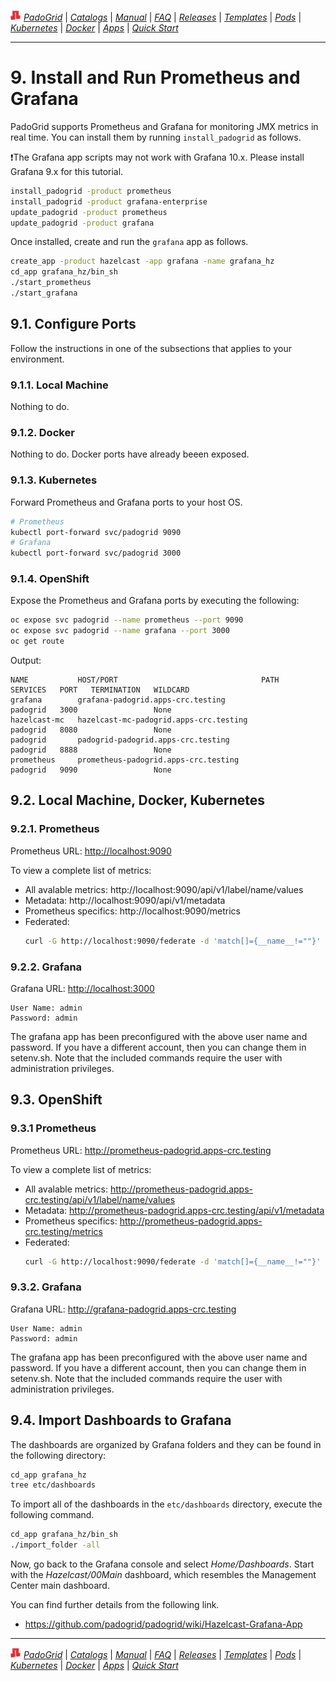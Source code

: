 ![PadoGrid](https://github.com/padogrid/padogrid/raw/develop/images/padogrid-3d-16x16.png) [*PadoGrid*](https://github.com/padogrid) | [*Catalogs*](https://github.com/padogrid/catalog-bundles/blob/master/all-catalog.md) | [*Manual*](https://github.com/padogrid/padogrid/wiki) | [*FAQ*](https://github.com/padogrid/padogrid/wiki/faq) | [*Releases*](https://github.com/padogrid/padogrid/releases) | [*Templates*](https://github.com/padogrid/padogrid/wiki/Using-Bundle-Templates) | [*Pods*](https://github.com/padogrid/padogrid/wiki/Understanding-Padogrid-Pods) | [*Kubernetes*](https://github.com/padogrid/padogrid/wiki/Kubernetes) | [*Docker*](https://github.com/padogrid/padogrid/wiki/Docker) | [*Apps*](https://github.com/padogrid/padogrid/wiki/Apps) | [*Quick Start*](https://github.com/padogrid/padogrid/wiki/Quick-Start)

---

# 9. Install and Run Prometheus and Grafana

PadoGrid supports Prometheus and Grafana for monitoring JMX metrics in real time. You can install them by running `install_padogrid` as follows.

❗The Grafana app scripts may not work with Grafana 10.x. Please install Grafana 9.x for this tutorial.

```bash
install_padogrid -product prometheus
install_padogrid -product grafana-enterprise
update_padogrid -product prometheus
update_padogrid -product grafana
```

Once installed, create and run the `grafana` app as follows.

```bash
create_app -product hazelcast -app grafana -name grafana_hz
cd_app grafana_hz/bin_sh
./start_prometheus
./start_grafana
```

## 9.1. Configure Ports

Follow the instructions in one of the subsections that applies to your environment.

### 9.1.1. Local Machine

Nothing to do.

### 9.1.2. Docker

Nothing to do. Docker ports have already beeen exposed.

### 9.1.3. Kubernetes

Forward Prometheus and Grafana ports to your host OS.

```bash
# Prometheus
kubectl port-forward svc/padogrid 9090
# Grafana
kubectl port-forward svc/padogrid 3000
```

### 9.1.4. OpenShift

Expose the Prometheus and Grafana ports by executing the following:

```bash
oc expose svc padogrid --name prometheus --port 9090
oc expose svc padogrid --name grafana --port 3000
oc get route
```

Output:

```console
NAME           HOST/PORT                                PATH   SERVICES   PORT   TERMINATION   WILDCARD
grafana        grafana-padogrid.apps-crc.testing               padogrid   3000                 None
hazelcast-mc   hazelcast-mc-padogrid.apps-crc.testing          padogrid   8080                 None
padogrid       padogrid-padogrid.apps-crc.testing              padogrid   8888                 None
prometheus     prometheus-padogrid.apps-crc.testing            padogrid   9090                 None
```

## 9.2. Local Machine, Docker, Kubernetes

### 9.2.1. Prometheus

Prometheus URL: <http://localhost:9090>

To view a complete list of metrics:

- All avalable metrics: http://localhost:9090/api/v1/label/name/values
- Metadata: http://localhost:9090/api/v1/metadata
- Prometheus specifics: http://localhost:9090/metrics
- Federated:
  ```bash
  curl -G http://localhost:9090/federate -d 'match[]={__name__!=""}'
  ```

### 9.2.2. Grafana

Grafana URL: <http://localhost:3000>

```console
User Name: admin
Password: admin
```

The grafana app has been preconfigured with the above user name and password. If you have a different account, then you can change them in setenv.sh. Note that the included commands require the user with administration privileges.


## 9.3. OpenShift

### 9.3.1 Prometheus

Prometheus URL: <http://prometheus-padogrid.apps-crc.testing>

To view a complete list of metrics:

- All avalable metrics: http://prometheus-padogrid.apps-crc.testing/api/v1/label/name/values
- Metadata: http://prometheus-padogrid.apps-crc.testing/api/v1/metadata
- Prometheus specifics: http://prometheus-padogrid.apps-crc.testing/metrics
- Federated:
  ```bash
  curl -G http://localhost:9090/federate -d 'match[]={__name__!=""}'
  ```

### 9.3.2. Grafana

Grafana URL: <http://grafana-padogrid.apps-crc.testing>

```console
User Name: admin
Password: admin
```

The grafana app has been preconfigured with the above user name and password. If you have a different account, then you can change them in setenv.sh. Note that the included commands require the user with administration privileges.

## 9.4. Import Dashboards to Grafana

The dashboards are organized by Grafana folders and they can be found in the following directory:

```bash
cd_app grafana_hz
tree etc/dashboards
```

To import all of the dashboards in the `etc/dashboards` directory, execute the following command.

```bash
cd_app grafana_hz/bin_sh
./import_folder -all
```

Now, go back to the Grafana console and select *Home/Dashboards*. Start with the *Hazelcast/00Main* dashboard, which resembles the Management Center main dashboard.

You can find further details from the following link.

  - https://github.com/padogrid/padogrid/wiki/Hazelcast-Grafana-App

---

![PadoGrid](https://github.com/padogrid/padogrid/raw/develop/images/padogrid-3d-16x16.png) [*PadoGrid*](https://github.com/padogrid) | [*Catalogs*](https://github.com/padogrid/catalog-bundles/blob/master/all-catalog.md) | [*Manual*](https://github.com/padogrid/padogrid/wiki) | [*FAQ*](https://github.com/padogrid/padogrid/wiki/faq) | [*Releases*](https://github.com/padogrid/padogrid/releases) | [*Templates*](https://github.com/padogrid/padogrid/wiki/Using-Bundle-Templates) | [*Pods*](https://github.com/padogrid/padogrid/wiki/Understanding-Padogrid-Pods) | [*Kubernetes*](https://github.com/padogrid/padogrid/wiki/Kubernetes) | [*Docker*](https://github.com/padogrid/padogrid/wiki/Docker) | [*Apps*](https://github.com/padogrid/padogrid/wiki/Apps) | [*Quick Start*](https://github.com/padogrid/padogrid/wiki/Quick-Start)
